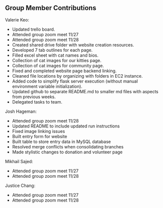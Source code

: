 ## Group Member Contributions
Valerie Keo: 
* Updated trello board. 
* Attended group zoom meet 11/27
* Attended group zoom meet 11/28
* Created shared drive folder with website creation resources.
* Developed 7 tab outlines for each page.
* Filled excel sheet with cat names and bios.
* Collection of cat images for our kitties page.
* Collection of cat images for community page.
* Fixed and completed website page backend linking.
* Cleaned file locations by organizing with folders in EC2 instance.
* Added code to simplify flask server execution (without manual environment variable initialization).
* Updated github to separate README.md to smaller md files with aspects from previous weeks.
* Delegated tasks to team.

Josh Hageman: 
* Attended group zoom meet 11/28
* Updated README to include updated run instructions
* Fixed image linking issues
* Built entry form for website
* Built table to store entry data in MySQL database
* Resolved merge conflicts when consolidating branches
* Made stylistic changes to donation and volunteer page

Mikhail Sajed: 
* Attended group zoom meet 11/27
* Attended group zoom meet 11/28

Justice Chang: 
* Attended group zoom meet 11/27
* Attended group zoom meet 11/28
